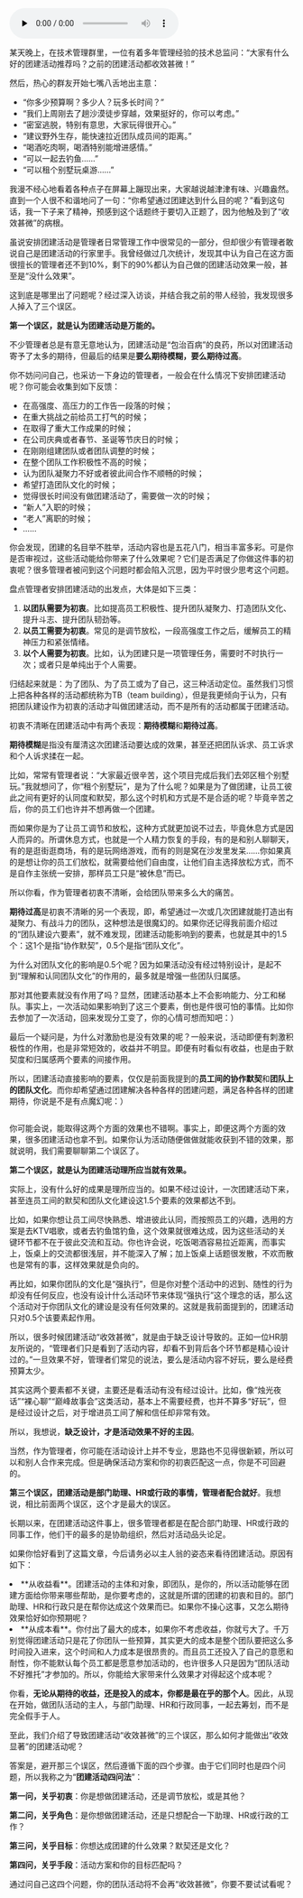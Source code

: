 <audio id="audio" title="24 | 如何让团建活动不再“收效甚微”？" controls="" preload="none"><source id="mp3" src="https://static001.geekbang.org/resource/audio/4f/84/4f847fecc3fc751ca04b9820674a1184.mp3"></audio>

某天晚上，在技术管理群里，一位有着多年管理经验的技术总监问：“大家有什么好的团建活动推荐吗？之前的团建活动都收效甚微！”

然后，热心的群友开始七嘴八舌地出主意：

- “你多少预算啊？多少人？玩多长时间？”
- “我们上周刚去了趟沙漠徒步穿越，效果挺好的，你可以考虑。”
- “密室逃脱，特别有意思，大家玩得很开心。”
- “建议野外生存，能快速拉近团队成员间的距离。”
- “喝酒吃肉啊，喝酒特别能增进感情。”
- “可以一起去钓鱼……”
- “可以租个别墅玩桌游……”

我漫不经心地看着各种点子在屏幕上蹦现出来，大家越说越津津有味、兴趣盎然。直到一个人很不和谐地问了一句：“你希望通过团建达到什么目的呢？”看到这句话，我一下子来了精神，预感到这个话题终于要切入正题了，因为他触及到了“收效甚微”的病根。

虽说安排团建活动是管理者日常管理工作中很常见的一部分，但却很少有管理者敢说自己是团建活动的行家里手。我曾经做过几次统计，发现其中认为自己在这方面很擅长的管理者还不到10%，剩下的90%都认为自己做的团建活动效果一般，甚至是“没什么效果”。

这到底是哪里出了问题呢？经过深入访谈，并结合我之前的带人经验，我发现很多人掉入了三个误区。

**第一个误区，就是认为团建活动是万能的。**

不少管理者总是有意无意地认为，团建活动是“包治百病”的良药，所以对团建活动寄予了太多的期待，但最后的结果是**要么期待模糊，要么期待过高**。

你不妨问问自己，也采访一下身边的管理者，一般会在什么情况下安排团建活动呢？你可能会收集到如下反馈：

- 在高强度、高压力的工作告一段落的时候；
- 在重大挑战之前给员工打气的时候；
- 在取得了重大工作成果的时候；
- 在公司庆典或者春节、圣诞等节庆日的时候；
- 在刚刚组建团队或者团队调整的时候；
- 在整个团队工作积极性不高的时候；
- 认为团队凝聚力不好或者彼此间合作不顺畅的时候；
- 希望打造团队文化的时候；
- 觉得很长时间没有做团建活动了，需要做一次的时候；
- “新人”入职的时候；
- “老人”离职的时候；
- ……

你会发现，团建的名目举不胜举，活动内容也是五花八门，相当丰富多彩。可是你是否审视过，这些活动能给你带来了什么效果呢？它们是否满足了你做这件事的初衷呢？很多管理者被问到这个问题时都会陷入沉思，因为平时很少思考这个问题。

盘点管理者安排团建活动的出发点，大体是如下三类：

1. **以团队需要为初衷**。比如提高员工积极性、提升团队凝聚力、打造团队文化、提升斗志、提升团队韧劲等。
1. **以员工需要为初衷**。常见的是调节放松，一段高强度工作之后，缓解员工的精神压力和紧张情绪。
1. **以个人需要为初衷**。比如，认为团建只是一项管理任务，需要时不时执行一次；或者只是单纯出于个人需要。

归结起来就是：为了团队、为了员工或为了自己，这三种活动定位。虽然我们习惯上把各种各样的活动都统称为TB（team building），但是我更倾向于认为，只有把团队建设作为初衷的活动才叫做团建活动，而不是所有的活动都属于团建活动。

初衷不清晰在团建活动中有两个表现：**期待模糊**和**期待过高**。

**期待模糊**是指没有厘清这次团建活动要达成的效果，甚至还把团队诉求、员工诉求和个人诉求揉在一起。

比如，常常有管理者说：“大家最近很辛苦，这个项目完成后我们去郊区租个别墅玩。”我就想问了，你“租个别墅玩”，是为了什么呢？如果是为了做团建，让员工彼此之间有更好的认同度和默契，那么这个时机和方式是不是合适的呢？毕竟辛苦之后，你的员工们也许并不想再做一个团建。

而如果你是为了让员工调节和放松，这种方式就更加说不过去，毕竟休息方式是因人而异的。所谓休息方式，也就是一个人精力恢复的手段，有的是和别人聊聊天，有的是逛街逛商场，有的是玩网络游戏，而有的则是窝在沙发里发呆……你如果真的是想让你的员工们放松，就需要给他们自由度，让他们自主选择放松方式，而不是自作主张统一安排，那样员工只是“被休息”而已。

所以你看，作为管理者初衷不清晰，会给团队带来多么大的痛苦。

**期待过高**是初衷不清晰的另一个表现，即，希望通过一次或几次团建就能打造出有凝聚力、有战斗力的团队，这种想法是很魔幻的。如果你还记得我前面介绍过的“团队建设六要素”，就不难发现，团建活动能影响到的要素，也就是其中的1.5个：这1个是指“协作默契”，0.5个是指“团队文化”。

为什么对团队文化的影响是0.5个呢？因为如果活动没有经过特别设计，是起不到“理解和认同团队文化”的作用的，最多就是增强一些团队归属感。

那对其他要素就没有作用了吗？显然，团建活动基本上不会影响能力、分工和梯队。事实上，一次活动如果影响到了这三个要素，倒也是件很可怕的事情。比如你去参加了一次活动，回来发现分工变了，你的心情可想而知吧：）

最后一个疑问是，为什么对激励也是没有效果的呢？一般来说，活动即便有刺激积极性的作用，也是非常短效的，收益并不明显。即便有时看似有收益，也是由于默契度和归属感两个要素的间接作用。

所以，团建活动直接影响的要素，仅仅是前面我提到的**员工间的协作默契**和**团队上的团队文化**。而你却希望通过团建解决各种各样的团建问题，满足各种各样的团建期待，你说是不是有点魔幻呢：）

<img src="https://static001.geekbang.org/resource/image/16/e3/16432af15b1b594a0fa0a8d04b8331e3.png" alt="" />

你可能会说，能取得这两个方面的效果也不错啊。事实上，即便这两个方面的效果，很多团建活动也拿不到。如果你认为活动随便做做就能收获到不错的效果，那就说明，我们需要聊聊第二个误区了。

**第二个误区，就是认为团建活动理所应当就有效果。**

实际上，没有什么好的成果是理所应当的。如果不经过设计，一次团建活动下来，甚至连员工间的默契和团队文化建设这1.5个要素的效果都达不到。

比如，如果你想让员工间尽快熟悉、增进彼此认同，而按照员工的兴趣，选用的方案是去KTV唱歌，或者去钓鱼馆钓鱼，这个效果就很难达成，因为这些活动的关键环节都不在于彼此交流和互动。你也许会说，吃饭喝酒容易拉近距离，而事实上，饭桌上的交流都很浅层，并不能深入了解；加上饭桌上话题很发散，不欢而散也是常有的事，这样效果就是负向的。

再比如，如果你团队的文化是“强执行”，但是你对整个活动中的迟到、随性的行为却没有任何反应，也没有设计什么活动环节来体现“强执行”这个理念的话，那么这个活动对于你团队文化的建设是没有任何效果的。这就是我前面提到的，团建活动只对0.5个该要素起作用。

所以，很多时候团建活动“收效甚微”，就是由于缺乏设计导致的。正如一位HR朋友所说的，“管理者们只是看到了活动内容，却看不到背后各个环节都是精心设计过的。”一旦效果不好，管理者们常见的说法，要么是活动内容不好玩，要么是经费预算太少。

其实这两个要素都不关键，主要还是看活动有没有经过设计。比如，像“烛光夜话”“裸心聊”“巅峰故事会”这类活动，基本上不需要经费，也并不算多“好玩”，但是经过设计之后，对于增进员工间了解和信任却非常有效。

所以，我想说，**缺乏设计，才是活动效果不好的主因**。

当然，作为管理者，你可能在活动设计上并不专业，思路也不见得很新颖，所以可以和别人合作来完成。但是确保活动方案和你的初衷匹配这一点，你是不可回避的。

**第三个误区，团建活动是部门助理、HR或行政的事情，管理者配合就好**。我想说，相比前面两个误区，这个才是最大的误区。

长期以来，在团建活动这件事上，很多管理者都是在配合部门助理、HR或行政的同事工作，他们干的最多的是协助组织，然后对活动品头论足。

如果你恰好看到了这篇文章，今后请务必以主人翁的姿态来看待团建活动。原因有如下：

<li>
**从收益看**。团建活动的主体和对象，即团队，是你的，所以活动能够在团建方面给你带来哪些帮助，是你要考虑的，这就是所谓的团建的初衷和目的。部门助理、HR和行政只是在帮你达成这个效果而已。如果你不操心这事，又怎么期待效果恰好如你预期呢？
</li>
<li>
**从成本看**。你付出了最大的成本，如果你不考虑收益，你就亏大了。千万别觉得团建活动只是花了你团队一些预算，其实更大的成本是整个团队要把这么多时间投入进来，这个时间和人力成本是很昂贵的。而且员工还投入了自己的意愿和耐性，你不能默认每个员工都是愿意参加活动的，也许很多人只是因为“团队活动不好推托”才参加的。所以，你能给大家带来什么效果才对得起这个成本呢？
</li>

你看，**无论从期待的收益，还是投入的成本，你都是最在乎的那个人**。因此，从现在开始，做团队活动的主人，与部门助理、HR和行政同事，一起去筹划，而不是完全假手于人。

至此，我们介绍了导致团建活动“收效甚微”的三个误区，那么如何才能做出“收效显著”的团建活动呢？

答案是，避开那三个误区，然后遵循下面的四个步骤。由于它们同时也是四个问题，所以我称之为“**团建活动四问法**”：

**第一问，关乎初衷**：你是想做团建活动，还是调节放松，或是其他？

**第二问，关乎角色**：是你想做团建活动，还是只想配合一下助理、HR或行政的工作？

**第三问，关乎目标**：你想达成团建的什么效果？默契还是文化？

**第四问，关乎手段**：活动方案和你的目标匹配吗？

通过问自己这四个问题，你的团队活动将不会再“收效甚微”，你要不要试试看呢？



